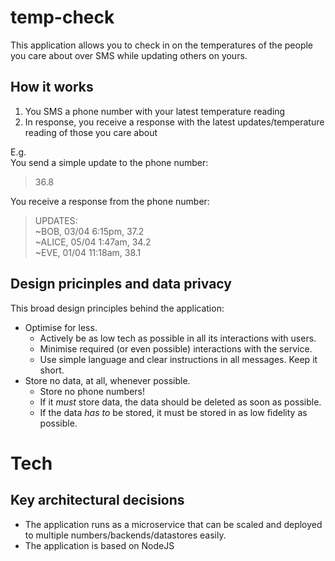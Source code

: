 # temp-check
This application allows you to check in on the temperatures of the people you care about over SMS while updating others on yours. 

## How it works
1) You SMS a phone number with your latest temperature reading
2) In response, you receive a response with the latest updates/temperature reading of those you care about

E.g.  
You send a simple update to the phone number:  
> 36.8  

You receive a response from the phone number:  

> UPDATES:  
> ~BOB, 03/04 6:15pm, 37.2  
> ~ALICE, 05/04 1:47am, 34.2  
> ~EVE, 01/04 11:18am, 38.1   

## Design pricinples and data privacy

This broad design principles behind the application:
- Optimise for less.
  - Actively be as low tech as possible in all its interactions with users. 
  - Minimise required (or even possible) interactions with the service.  
  - Use simple language and clear instructions in all messages. Keep it short. 
- Store no data, at all, whenever possible.
  - Store no phone numbers!
  - If it _must_ store data, the data should be deleted as soon as possible.  
  - If the data _has to_ be stored, it must be stored in as low fidelity as possible.  

# Tech
## Key architectural decisions
- The application runs as a microservice that can be scaled and deployed to multiple numbers/backends/datastores easily.
- The application is based on NodeJS
